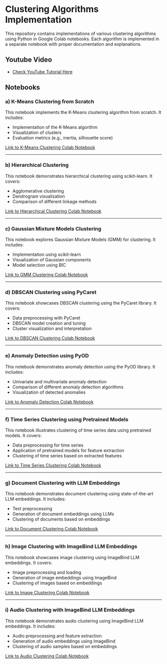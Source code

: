 # Clustering Algorithms Implementation

This repository contains implementations of various clustering algorithms using Python in Google Colab notebooks. Each algorithm is implemented in a separate notebook with proper documentation and explanations.

## Youtube Video
- [Check YouTube Tutorial Here](#youtube-tutorials)


## Notebooks

### a) K-Means Clustering from Scratch
This notebook implements the K-Means clustering algorithm from scratch. It includes:
* Implementation of the K-Means algorithm
* Visualization of clusters
* Evaluation metrics (e.g., inertia, silhouette score)

[Link to K-Means Clustering Colab Notebook](https://colab.research.google.com/drive/1Oujq3hmOWrSQnn8JE0r5UVufsn84-_wW?usp=sharing)

---

### b) Hierarchical Clustering
This notebook demonstrates hierarchical clustering using scikit-learn. It covers:
* Agglomerative clustering
* Dendrogram visualization
* Comparison of different linkage methods

[Link to Hierarchical Clustering Colab Notebook](https://colab.research.google.com/drive/1X9F-8naeVJcThoN-Is-ctmcCDjA4kTNv?usp=sharing)

---

### c) Gaussian Mixture Models Clustering
This notebook explores Gaussian Mixture Models (GMM) for clustering. It includes:
* Implementation using scikit-learn
* Visualization of Gaussian components
* Model selection using BIC

[Link to GMM Clustering Colab Notebook](https://colab.research.google.com/drive/1jpDTZRgsfs3J6p21YOo-lfnLE28lBcAT?usp=sharing)

---

### d) DBSCAN Clustering using PyCaret
This notebook showcases DBSCAN clustering using the PyCaret library. It covers:
* Data preprocessing with PyCaret
* DBSCAN model creation and tuning
* Cluster visualization and interpretation

[Link to DBSCAN Clustering Colab Notebook](https://colab.research.google.com/drive/10p_jW_BMxBA5nWGsSB5IHpBI36Algj3i?usp=sharing)

---

### e) Anomaly Detection using PyOD
This notebook demonstrates anomaly detection using the PyOD library. It includes:
* Univariate and multivariate anomaly detection
* Comparison of different anomaly detection algorithms
* Visualization of detected anomalies

[Link to Anomaly Detection Colab Notebook](https://colab.research.google.com/drive/1nkCbr-gAYW0hvW24_TflyWZ5iig4OSyb?usp=sharing)

---

### f) Time Series Clustering using Pretrained Models
This notebook illustrates clustering of time series data using pretrained models. It covers:
* Data preprocessing for time series
* Application of pretrained models for feature extraction
* Clustering of time series based on extracted features

[Link to Time Series Clustering Colab Notebook](https://colab.research.google.com/drive/1S6xPF656cYYtT5_GCnVV9NgHVkkXQ_Ei?usp=sharing)

---

### g) Document Clustering with LLM Embeddings
This notebook demonstrates document clustering using state-of-the-art LLM embeddings. It includes:
* Text preprocessing
* Generation of document embeddings using LLMs
* Clustering of documents based on embeddings

[Link to Document Clustering Colab Notebook](https://colab.research.google.com/drive/1X70bjztWj5wYzpdC9hXF3zfth1dEbcZ5?usp=sharing)

---

### h) Image Clustering with ImageBind LLM Embeddings
This notebook showcases image clustering using ImageBind LLM embeddings. It covers:
* Image preprocessing and loading
* Generation of image embeddings using ImageBind
* Clustering of images based on embeddings

[Link to Image Clustering Colab Notebook](https://colab.research.google.com/drive/1WYA93a2vwQuIl38S6ItLOxjVr6GhuyQ9?usp=sharing)

---

### i) Audio Clustering with ImageBind LLM Embeddings
This notebook demonstrates audio clustering using ImageBind LLM embeddings. It includes:
* Audio preprocessing and feature extraction
* Generation of audio embeddings using ImageBind
* Clustering of audio samples based on embeddings

[Link to Audio Clustering Colab Notebook](https://colab.research.google.com/drive/1S7PV2SN1nDDwouo2j-dphoiSTe0_Gx0b?usp=sharing)
